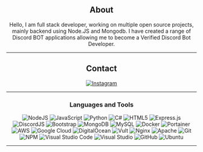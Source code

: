   <div align="center">
<h2 id="about">About</h2>
<p>Hello, I am full stack developer, working on multiple open source projects, mainly backend using Node.JS and Mongodb. I have created a range of Discord BOT applications allowing me to become a Verified Discord Bot Developer.</p>
<hr>
<h2 id="contact">Contact</h2>
<p><a href="https://www.instagram.com/cinameagramic/"><img src="https://img.shields.io/badge/LachlanDev-%23E4405F.svg?style=for-the-badge&amp;logo=Instagram&amp;logoColor=white" alt="Instagram"></a>
</a> </p>
<hr>
<h3 id="languages-and-tools">Languages and Tools</h3>
<p><img src="https://img.shields.io/badge/node.js-%2343853D.svg?style=for-the-badge&amp;logo=node.js&amp;logoColor=white" alt="NodeJS"> <img src="https://img.shields.io/badge/javascript-%23323330.svg?style=for-the-badge&amp;logo=javascript&amp;logoColor=%23F7DF1E" alt="JavaScript"> <img src="https://img.shields.io/badge/python-%2314354C.svg?style=for-the-badge&amp;logo=python&amp;logoColor=white" alt="Python"> <img src="https://img.shields.io/badge/c%23-%23239120.svg?style=for-the-badge&amp;logo=c-sharp&amp;logoColor=white" alt="C#"> <img src="https://img.shields.io/badge/html5-%23E34F26.svg?style=for-the-badge&amp;logo=html5&amp;logoColor=white" alt="HTML5"> <img src="https://img.shields.io/badge/express.js-%23404d59.svg?style=for-the-badge&amp;logo=express&amp;logoColor=%2361DAFB" alt="Express.js"> <img src="https://img.shields.io/badge/discord.js-%232C3454.svg?style=for-the-badge&amp;logo=Discord&amp;logoColor=Blue" alt="DiscordJS"> <img src="https://img.shields.io/badge/bootstrap-%23563D7C.svg?style=for-the-badge&amp;logo=bootstrap&amp;logoColor=white" alt="Bootstrap"> <img src="https://img.shields.io/badge/MongoDB-%234ea94b.svg?style=for-the-badge&amp;logo=mongodb&amp;logoColor=white" alt="MongoDB"> <img src="https://img.shields.io/badge/mysql-%2300f.svg?style=for-the-badge&amp;logo=mysql&amp;logoColor=white" alt="MySQL"> <img src="https://img.shields.io/badge/docker-%230db7ed.svg?style=for-the-badge&amp;logo=docker&amp;logoColor=white" alt="Docker"> <img src="https://img.shields.io/badge/Portainer-%230072C6.svg?style=for-the-badge&amp;logo=Portainer&amp;logoColor=white" alt="Portainer"> <img src="https://img.shields.io/badge/AWS-%23FF9900.svg?style=for-the-badge&amp;logo=amazon-aws&amp;logoColor=white" alt="AWS"> <img src="https://img.shields.io/badge/GoogleCloud-%234285F4.svg?style=for-the-badge&amp;logo=google-cloud&amp;logoColor=white" alt="Google Cloud"> <img src="https://img.shields.io/badge/DigitalOcean-%230167ff.svg?style=for-the-badge&amp;logo=digitalOcean&amp;logoColor=white" alt="DigitalOcean"> <img src="https://img.shields.io/badge/vultr-%23039BE5.svg?style=for-the-badge&amp;logo=vultr" alt="Vult"> <img src="https://img.shields.io/badge/nginx-%23009639.svg?style=for-the-badge&amp;logo=nginx&amp;logoColor=white" alt="Nginx"> <img src="https://img.shields.io/badge/apache-%23D42029.svg?style=for-the-badge&amp;logo=apache&amp;logoColor=white" alt="Apache"> <img src="https://img.shields.io/badge/git-%23F05033.svg?style=for-the-badge&amp;logo=git&amp;logoColor=white" alt="Git"> <img src="https://img.shields.io/badge/NPM-%23000000.svg?style=for-the-badge&amp;logo=npm&amp;logoColor=white" alt="NPM"> <img src="https://img.shields.io/badge/VisualStudioCode-0078d7.svg?style=for-the-badge&amp;logo=visual-studio-code&amp;logoColor=white" alt="Visual Studio Code"> <img src="https://img.shields.io/badge/VisualStudio-5C2D91.svg?style=for-the-badge&amp;logo=visual-studio&amp;logoColor=white" alt="Visual Studio"> <img src="https://img.shields.io/badge/github-%23121011.svg?style=for-the-badge&amp;logo=github&amp;logoColor=white" alt="GitHub"> <img src="https://img.shields.io/badge/Ubuntu-E95420?style=for-the-badge&amp;logo=ubuntu&amp;logoColor=white" alt="Ubuntu"></p>
<hr>

